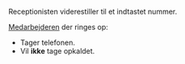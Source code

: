 Receptionisten viderestiller til et indtastet nummer.

[Medarbejderen](Terminologi#medarbejder) der ringes op:

* Tager telefonen.
* Vil **ikke** tage opkaldet.

